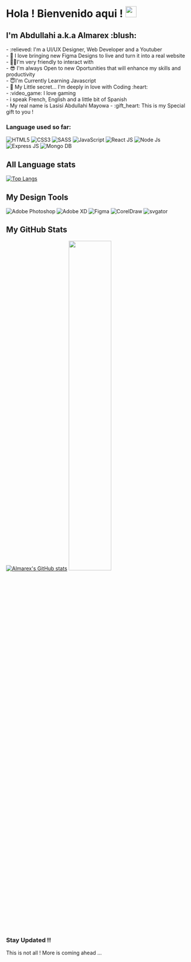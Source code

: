 # Hola ! Bienvenido aqui ! <img src="https://raw.githubusercontent.com/aemmadi/aemmadi/master/wave.gif" width="30px"> 
<h2>I'm Abdullahi a.k.a Almarex :blush: <br /></h2>
- :relieved: I'm a UI/UX Designer, Web Developer and a Youtuber <br />
- 🖤 I love bringing new Figma Designs to live and turn it into a real website <br/>
- 🤪🤪I'm very friendly to interact with <br />
- 😎 I'm always Open to new Oportunities that will enhance my skills and productivity<br />
- 😇I'm Currently Learning Javascript <br />
- 🤫 My Little secret... I'm deeply in love with Coding :heart:<br />
- :video_game: I love gaming <br />
- i speak French, English and a little bit of Spanish<br />
- My real name is Lasisi Abdullahi Mayowa
- :gift_heart: This is my Special gift to you !


### Language used so far:
![HTML5](https://img.shields.io/badge/-HTML5-E34F26?style=flat-square&logo=html5&logoColor=white)
![CSS3](https://img.shields.io/badge/CSS3-1572B6?style=flat-square&logo=css3&logoColor=white)
![SASS](https://img.shields.io/badge/SASS-hotpink.svg?style=flat-square&logo=SASS&logoColor=white)
![JavaScript](https://img.shields.io/badge/-JavaScript-black?style=flat-square&logo=javascript)
![React JS](https://img.shields.io/badge/-React-black?style=flat-square&logo=react)
![Node Js](https://img.shields.io/badge/-NodeJs-E34F26?style=flat-square&logo=node)
![Express JS](https://img.shields.io/badge/-Express-CCFC6C?style=flat-square&logo=express)
![Mongo DB](https://img.shields.io/badge/-MongoDB-E34F26?style=flat-square&logo=mongo)

## All Language stats
[![Top Langs](https://github-readme-stats.vercel.app/api/top-langs/?username=Almarex-Web-Dev&layout=compact)](https://github.com/Almarex-Web-Dev/github-readme-stats)

## My Design Tools
![Adobe Photoshop](https://img.shields.io/badge/adobephotoshop-%2331A8FF.svg?style=flat-square&logo=adobephotoshop&logoColor=white)
![Adobe XD](https://img.shields.io/badge/Adobe%20XD-470137?style=flat-square&logo=Adobe%20XD&logoColor=#FF61F6)
![Figma](https://img.shields.io/badge/figma-%23F24E1E.svg?style=flat-square&logo=figma&logoColor=white)
![CorelDraw](https://img.shields.io/badge/Corel-Draw-%23F24E1E.svg?style=flat-square&logo=Corel-Draw&logoColor=#cc6c06)
![svgator](https://img.shields.io/badge/svgator-%23F24E1E.svg?style=flat-square&logo=svgator&logoColor=white)


## My GitHub Stats
[![Almarex's GitHub stats](https://github-readme-stats.vercel.app/api?username=Almarex-Web-Dev&show_icons=true&theme=gruvbox)](https://github.com/Almarex-Web-Dev/github-readme-stats)
<img width="48%" src="https://github-readme-streak-stats.herokuapp.com/?user=Almarex-Web-Dev&theme=onedark" />


### Stay Updated !!

<p>This is not all ! More is coming ahead ... </p>
